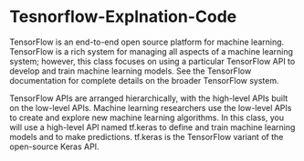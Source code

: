 # Tesnorflow-Explnation-Code

TensorFlow is an end-to-end open source platform for machine learning. TensorFlow is a rich system for managing all aspects of a machine learning system; however, this class focuses on using a particular TensorFlow API to develop and train machine learning models. See the TensorFlow documentation for complete details on the broader TensorFlow system.

TensorFlow APIs are arranged hierarchically, with the high-level APIs built on the low-level APIs. Machine learning researchers use the low-level APIs to create and explore new machine learning algorithms. In this class, you will use a high-level API named tf.keras to define and train machine learning models and to make predictions. tf.keras is the TensorFlow variant of the open-source Keras API.
